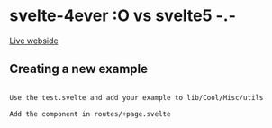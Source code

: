 # svelte-4ever :O vs svelte5 -.-

[Live webside](https://codebox-orpin.vercel.app/)

## Creating a new example

```bash

Use the test.svelte and add your example to lib/Cool/Misc/utils

Add the component in routes/+page.svelte
```